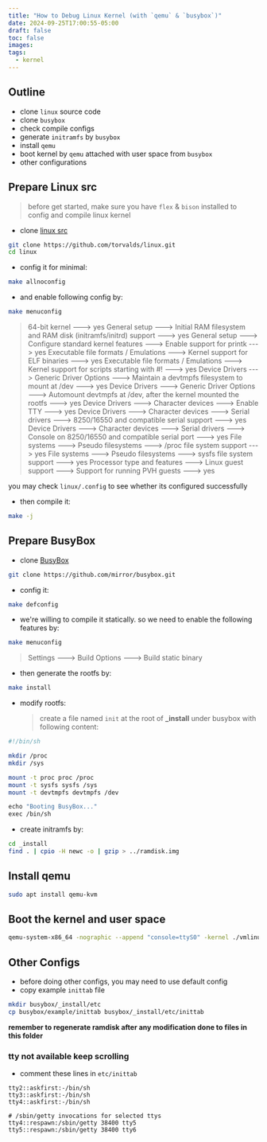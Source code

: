 ```yaml
---
title: "How to Debug Linux Kernel (with `qemu` & `busybox`)"
date: 2024-09-25T17:00:55-05:00
draft: false
toc: false
images:
tags:
  - kernel
---
```


## Outline

- clone `linux` source code
- clone `busybox`
- check compile configs
- generate `initramfs` by `busybox`
- install `qemu`
- boot kernel by `qemu` attached with user space from `busybox`
- other configurations

## Prepare Linux src

> before get started, make sure you have `flex` & `bison` installed to config and compile linux kernel

- clone [linux src](https://github.com/torvalds/linux.git)

```bash
git clone https://github.com/torvalds/linux.git
cd linux
```

- config it for minimal:

```bash
make allnoconfig
```

- and enable following config by:

```bash
make menuconfig
```

> 64-bit kernel ---> yes
> General setup ---> Initial RAM filesystem and RAM disk (initramfs/initrd) support ---> yes
> General setup ---> Configure standard kernel features ---> Enable support for printk ---> yes
> Executable file formats / Emulations ---> Kernel support for ELF binaries ---> yes
> Executable file formats / Emulations ---> Kernel support for scripts starting with #! ---> yes
> Device Drivers ---> Generic Driver Options ---> Maintain a devtmpfs filesystem to mount at /dev ---> yes
> Device Drivers ---> Generic Driver Options ---> Automount devtmpfs at /dev, after the kernel mounted the rootfs ---> yes
> Device Drivers ---> Character devices ---> Enable TTY ---> yes
> Device Drivers ---> Character devices ---> Serial drivers ---> 8250/16550 and compatible serial support ---> yes
> Device Drivers ---> Character devices ---> Serial drivers ---> Console on 8250/16550 and compatible serial port ---> yes
> File systems ---> Pseudo filesystems ---> /proc file system support ---> yes
> File systems ---> Pseudo filesystems ---> sysfs file system support ---> yes
> Processor type and features ---> Linux guest support ---> Support for running PVH guests ---> yes

you may check `linux/.config` to see whether its configured successfully

- then compile it:

```bash
make -j
```

## Prepare BusyBox

- clone [BusyBox](https://github.com/mirror/busybox.git)

```bash
git clone https://github.com/mirror/busybox.git
```

- config it:

```bash
make defconfig
```

- we're willing to compile it statically.
  so we need to enable the following features by:

```bash
make menuconfig
```

> Settings ---> Build Options ---> Build static binary

- then generate the rootfs by:

```bash
make install
```

- modify rootfs:
  > create a file named `init` at the root of **\_install** under busybox with following content:

```bash
#!/bin/sh 

mkdir /proc
mkdir /sys

mount -t proc proc /proc
mount -t sysfs sysfs /sys
mount -t devtmpfs devtmpfs /dev 

echo "Booting BusyBox..."
exec /bin/sh
```

- create initramfs by:

```bash
cd _install
find . | cpio -H newc -o | gzip > ../ramdisk.img
```

## Install qemu

```bash
sudo apt install qemu-kvm
```

## Boot the kernel and user space

```bash
qemu-system-x86_64 -nographic --append "console=ttyS0" -kernel ./vmlinux -initrd ../busybox/ramdisk.img
```

## Other Configs

- before doing other configs, you may need to use default config
- copy example `inittab` file

```bash
mkdir busybox/_install/etc
cp busybox/example/inittab busybox/_install/etc/inittab
```

**remember to regenerate ramdisk after any modification done to files in this folder**

### tty not available keep scrolling

- comment these lines in `etc/inittab`

```inittab
tty2::askfirst:-/bin/sh
tty3::askfirst:-/bin/sh
tty4::askfirst:-/bin/sh

# /sbin/getty invocations for selected ttys
tty4::respawn:/sbin/getty 38400 tty5
tty5::respawn:/sbin/getty 38400 tty6
```
